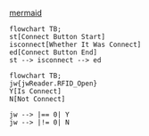 <!-- use mermaid to draw flow chart-->
<!-- TB = Top To Button
     TD = Top to Down/same as top to bottom
     BT = Button To Top
     LR = Left to Right
     RL = Right to Left
-->
[mermaid](https://mermaid-js.github.io/mermaid/#/./flowchart?id=flowcharts-basic-syntax)

```mermaid;
flowchart TB;
st[Connect Button Start]
isconnect[Whether It Was Connect]
ed[Connect Button End]
st --> isconnect --> ed
```
```mermaid;
flowchart TB;
jw{jwReader.RFID_Open}
Y[Is Connect]
N[Not Connect]

jw --> |== 0| Y
jw --> |!= 0| N
```